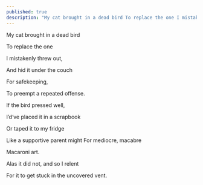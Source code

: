 ```yaml
---
published: true
description: "My cat brought in a dead bird To replace the one I mistakenly threw out, "
---
```

My cat brought in a dead bird

To replace the one 

I mistakenly threw out, 

And hid it under the couch

For safekeeping,

To preempt a repeated offense. 

  

If the bird pressed well,

I’d‘ve placed it in a scrapbook

Or taped it to my fridge 

Like a supportive parent might For mediocre, macabre

Macaroni art.

  

Alas it did not, and so I relent

For it to get stuck in the uncovered vent.